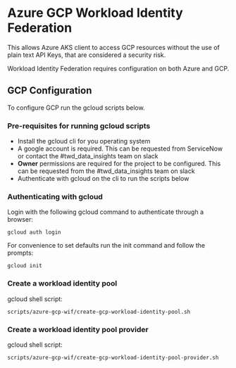 # Azure GCP Workload Identity Federation

This allows Azure AKS client to access GCP resources without the use of plain text API Keys, that are considered a security risk.

Workload Identity Federation requires configuration on both Azure and GCP.

## GCP Configuration

To configure GCP run the gcloud scripts below.

### Pre-requisites for running gcloud scripts

- Install the gcloud cli for you operating system
- A google account is required. This can be requested from ServiceNow or contact the #twd_data_insights team on slack
- **Owner** permissions are required for the project to be configured. This can be requested from the #twd_data_insights team on slack
- Authenticate with gcloud on the cli to run the scripts below

### Authenticating with gcloud

Login with the following gcloud command to authenticate through a browser:

```
gcloud auth login
```

For convenience to set defaults run the init command and follow the prompts:

```
gcloud init
```

### Create a workload identity pool

gcloud shell script:

```
scripts/azure-gcp-wif/create-gcp-workload-identity-pool.sh
```

### Create a workload identity pool provider

gcloud shell script:

```
scripts/azure-gcp-wif/create-gcp-workload-identity-pool-provider.sh
```
